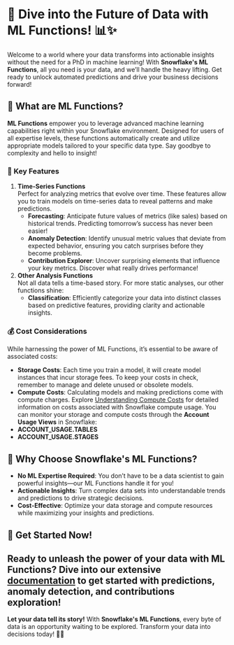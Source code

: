 # 🚀 Dive into the Future of Data with **ML Functions**! 📊✨
Welcome to a world where your data transforms into actionable insights without the need for a PhD in machine learning! With **Snowflake's ML Functions**, all you need is your data, and we’ll handle the heavy lifting. Get ready to unlock automated predictions and drive your business decisions forward!
## 🧠 What are ML Functions?
**ML Functions** empower you to leverage advanced machine learning capabilities right within your Snowflake environment. Designed for users of all expertise levels, these functions automatically create and utilize appropriate models tailored to your specific data type. Say goodbye to complexity and hello to insight!
### 🌟 Key Features
1. **Time-Series Functions**  
   Perfect for analyzing metrics that evolve over time. These features allow you to train models on time-series data to reveal patterns and make predictions.
   - **Forecasting**: Anticipate future values of metrics (like sales) based on historical trends. Predicting tomorrow’s success has never been easier!
   - **Anomaly Detection**: Identify unusual metric values that deviate from expected behavior, ensuring you catch surprises before they become problems.
   - **Contribution Explorer**: Uncover surprising elements that influence your key metrics. Discover what really drives performance!
2. **Other Analysis Functions**  
   Not all data tells a time-based story. For more static analyses, our other functions shine:
   - **Classification**: Efficiently categorize your data into distinct classes based on predictive features, providing clarity and actionable insights.
### 💰 Cost Considerations
While harnessing the power of ML Functions, it’s essential to be aware of associated costs:
- **Storage Costs**: Each time you train a model, it will create model instances that incur storage fees. To keep your costs in check, remember to manage and delete unused or obsolete models. 
- **Compute Costs**: Calculating models and making predictions come with compute charges. Explore [Understanding Compute Costs](#) for detailed information on costs associated with Snowflake compute usage.
You can monitor your storage and compute costs through the **Account Usage Views** in Snowflake:
- **ACCOUNT_USAGE.TABLES**
- **ACCOUNT_USAGE.STAGES**
## 🌈 Why Choose Snowflake's ML Functions?
- **No ML Expertise Required**: You don’t have to be a data scientist to gain powerful insights—our ML Functions handle it for you!
- **Actionable Insights**: Turn complex data sets into understandable trends and predictions to drive strategic decisions.
- **Cost-Effective**: Optimize your data storage and compute resources while maximizing your insights and predictions.
## 🚀 Get Started Now!
Ready to unleash the power of your data with **ML Functions**? Dive into our extensive [documentation](#) to get started with predictions, anomaly detection, and contributions exploration!
---
**Let your data tell its story!** With **Snowflake's ML Functions**, every byte of data is an opportunity waiting to be explored. Transform your data into decisions today! 🌟💡

